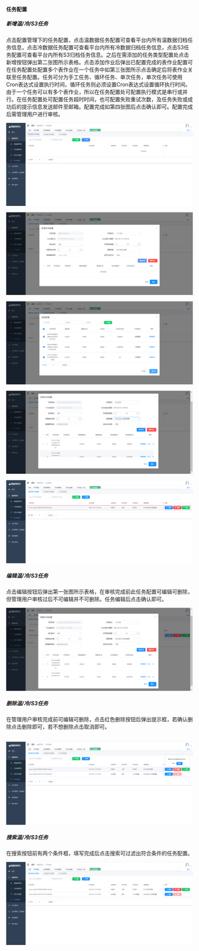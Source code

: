 


#### 		任务配置

##### 			新增温/冷/S3任务

​	点击配置管理下的任务配置，点击温数据任务配置可查看平台内所有温数据归档任务信息，点击冷数据任务配置可查看平台内所有冷数据归档任务信息，点击S3任务配置可查看平台内所有S3归档任务信息。之后在需添加的任务类型配置处点击新增按钮弹出第二张图所示表格。点击添加作业后弹出已配置完成的表作业配置可在任务配置处配置多个表作业在一个任务中如第三张图所示点击确定后将表作业关联至任务配置。任务可分为手工任务、循环任务、单次任务，单次任务可使用Cron表达式设置执行时间，循环任务则必须设置Cron表达式设置循环执行时间。由于一个任务可以有多个表作业，所以在任务配置处可配置执行模式是串行或并行。在任务配置处可配置任务超时时间，也可配置失败重试次数，及任务失败或成功后的提示信息发送邮件至邮箱。配置完成如第四张图后点击确认即可。配置完成后需管理用户进行审核。

![image-20230619182516563](../../../images/whalealDataImages/image-20230619182516563.png)

![image-20230619182801452](../../../images/whalealDataImages/image-20230619182801452.png)

![image-20230619183021765](../../../images/whalealDataImages/image-20230619183021765.png)

![image-20230619183158936](../../../images/whalealDataImages/image-20230619183158936.png)

![image-20230619183350447](../../../images/whalealDataImages/image-20230619183350447.png)

##### 			编辑温/冷/S3任务

​	点击编辑按钮后弹出第一张图所示表格，在审核完成前此任务配置可编辑可删除，但管理用户审核过后不可编辑并不可删除。任务编辑后点击确认即可。

![image-20230619183538325](../../../images/whalealDataImages/image-20230619183538325.png)

##### 			删除温/冷/S3任务

​	在管理用户审核完成前可编辑可删除，点击红色删除按钮后弹出提示框，若确认删除点击删除即可，若不想删除点击取消即可。

​	![image-20230619183730879](../../../images/whalealDataImages/image-20230619183730879.png)

##### 			搜索温/冷/S3任务

​	在搜索按钮前有两个条件框，填写完成后点击搜索可过滤出符合条件的任务配置。

![image-20230619183839994](../../../images/whalealDataImages/image-20230619183839994.png)
